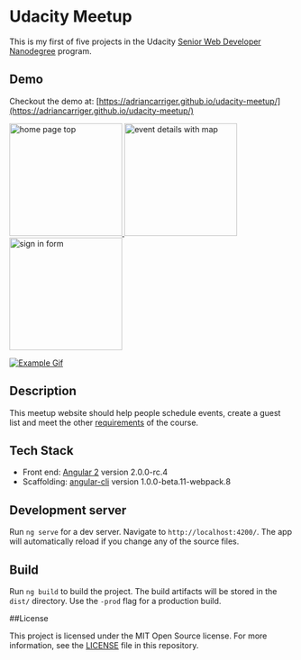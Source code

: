 # Udacity Meetup

This is my first of five projects in the Udacity [Senior Web Developer Nanodegree](https://www.udacity.com/course/senior-web-developer-nanodegree--nd802) program.

## Demo

Checkout the demo at: [https://adriancarriger.github.io/udacity-meetup/](https://adriancarriger.github.io/udacity-meetup/)

<a href="https://adriancarriger.github.io/udacity-meetup/">
  <img alt="home page top" src="https://raw.githubusercontent.com/adriancarriger/udacity-meetup/master/images/example-1.png" width="200px">
  <img alt="event details with map" src="https://raw.githubusercontent.com/adriancarriger/udacity-meetup/master/images/example-2.png" width="200px">
  <img alt="sign in form" src="https://raw.githubusercontent.com/adriancarriger/udacity-meetup/master/images/example-3.png" width="200px">
</a>

[![Example Gif](https://raw.githubusercontent.com/adriancarriger/udacity-meetup/master/images/example.gif)](https://adriancarriger.github.io/udacity-meetup/)

## Description

This meetup website should help people schedule events, create a guest list and meet the other [requirements](REQUIREMENTS.md) of the course.

## Tech Stack

* Front end: [Angular 2](https://github.com/angular/angular) version 2.0.0-rc.4
* Scaffolding: [angular-cli](https://github.com/angular/angular-cli) version 1.0.0-beta.11-webpack.8

## Development server

Run `ng serve` for a dev server. Navigate to `http://localhost:4200/`. The app will automatically reload if you change any of the source files.

## Build

Run `ng build` to build the project. The build artifacts will be stored in the `dist/` directory. Use the `-prod` flag for a production build.

##License

This project is licensed under the MIT Open Source license. For more information, see the [LICENSE](LICENSE) file in this repository.
